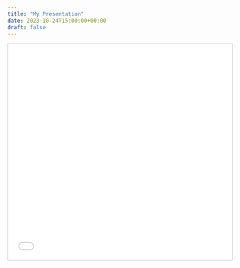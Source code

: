 ```yaml
---
title: "My Presentation"
date: 2023-10-24T15:00:00+00:00
draft: false
---
```





<iframe src="//www.slideshare.net/slideshow/embed_code/key/8iYBfS9UGrlFzj" width="595" height="485" frameborder="0" marginwidth="0" marginheight="0" scrolling="no" style="border:1px solid #CCC; border-width:1px; margin-bottom:5px; max-width: 100%;" allowfullscreen> </iframe> <div style="margin-bottom:5px"> <strong> <a href="//www.slideshare.net/ShehanPeruma/rename-chains-an-exploratory-study-on-the-occurrence-and-characteristics-of-identifiers-undergoing-multiple-renamings" title="Rename Chains: An Exploratory Study on the Occurrence and Characteristics of Identifiers Undergoing Multiple Renamings" target="_blank"></a> </strong>  <strong><a href="//www.slideshare.net/ShehanPeruma" target="_blank"></a></strong> </div>

